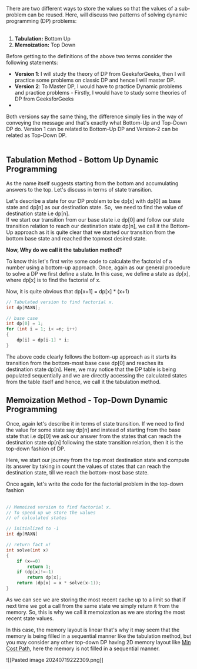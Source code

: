 There are two different ways to store the values so that the values of a sub-problem can be reused. Here, will discuss two patterns of solving dynamic programming (DP) problems:   
 
1. **Tabulation:** Bottom Up
2. **Memoization:** Top Down
 
Before getting to the definitions of the above two terms consider the following statements: 

- **Version 1**: I will study the theory of DP from GeeksforGeeks, then I will practice some problems on classic DP and hence I will master DP.
- **Version 2**: To Master DP, I would have to practice Dynamic problems and practice problems - Firstly, I would have to study some theories of DP from GeeksforGeeks
- 
Both versions say the same thing, the difference simply lies in the way of conveying the message and that's exactly what Bottom-Up and Top-Down DP do. Version 1 can be related to Bottom-Up DP and Version-2 can be related as Top-Down DP.   
 

##  Tabulation Method - Bottom Up Dynamic Programming

As the name itself suggests starting from the bottom and accumulating answers to the top. Let's discuss in terms of state transition.   
  
Let's describe a state for our DP problem to be dp[x] with dp[0] as base state and dp[n] as our destination state. So,  we need to find the value of destination state i.e dp[n].   
If we start our transition from our base state i.e dp[0] and follow our state transition relation to reach our destination state dp[n], we call it the Bottom-Up approach as it is quite clear that we started our transition from the bottom base state and reached the topmost desired state.   
  
**Now, Why do we call it the** **tabulation method?**   
  
To know this let's first write some code to calculate the factorial of a number using a bottom-up approach. Once, again as our general procedure to solve a DP we first define a state. In this case, we define a state as dp[x], where dp[x] is to find the factorial of x.   
  
Now, it is quite obvious that dp[x+1] = dp[x] * (x+1)   
```cpp
// Tabulated version to find factorial x.
int dp[MAXN];

// base case
int dp[0] = 1;
for (int i = 1; i< =n; i++)
{
    dp[i] = dp[i-1] * i;
}

```
  
The above code clearly follows the bottom-up approach as it starts its transition from the bottom-most base case dp[0] and reaches its destination state dp[n]. Here, we may notice that the DP table is being populated sequentially and we are directly accessing the calculated states from the table itself and hence, we call it the tabulation method.   
  
##  Memoization Method - Top-Down Dynamic Programming

Once, again let's describe it in terms of state transition. If we need to find the value for some state say dp[n] and instead of starting from the base state that i.e dp[0] we ask our answer from the states that can reach the destination state dp[n] following the state transition relation, then it is the top-down fashion of DP.   
  
Here, we start our journey from the top most destination state and compute its answer by taking in count the values of states that can reach the destination state, till we reach the bottom-most base state.   
  
Once again, let's write the code for the factorial problem in the top-down fashion   
 
```cpp
// Memoized version to find factorial x.
// To speed up we store the values
// of calculated states

// initialized to -1
int dp[MAXN]

// return fact x!
int solve(int x)
{
    if (x==0)
        return 1;
    if (dp[x]!=-1)
        return dp[x];
    return (dp[x] = x * solve(x-1));
}
```
As we can see we are storing the most recent cache up to a limit so that if next time we got a call from the same state we simply return it from the memory. So, this is why we call it memoization as we are storing the most recent state values.   
  
In this case, the memory layout is linear that's why it may seem that the memory is being filled in a sequential manner like the tabulation method, but you may consider any other top-down DP having 2D memory layout like [Min Cost Path](https://www.cdn.geeksforgeeks.org/dynamic-programming-set-6-min-cost-path/), here the memory is not filled in a sequential manner.

![[Pasted image 20240719222309.png]]